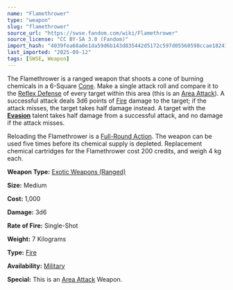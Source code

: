 ```yaml
---
name: "Flamethrower"
type: "weapon"
slug: "flamethrower"
source_url: "https://swse.fandom.com/wiki/Flamethrower"
source_license: "CC BY-SA 3.0 (Fandom)"
import_hash: "4039fea68a0e1da59d6b143d835442d5172c597d05560598ccae182411cc0b3e"
last_imported: "2025-09-12"
tags: [SWSE, Weapon]
---
```

The Flamethrower is a ranged weapon that shoots a cone of burning chemicals in a 6-Square [Cone](https://swse.fandom.com/wiki/Cone). Make a single attack roll and compare it to the [Reflex Defense](https://swse.fandom.com/wiki/Reflex_Defense) of every target within this area (this is an [Area Attack](https://swse.fandom.com/wiki/Area_Attack)). A successful attack deals 3d6 points of [Fire](https://swse.fandom.com/wiki/Fire) damage to the target; if the attack misses, the target takes half damage instead. A target with the **[Evasion](https://swse.fandom.com/wiki/Evasion)** talent takes half damage from a successful attack, and no damage if the attack misses.

Reloading the Flamethrower is a [Full-Round Action](https://swse.fandom.com/wiki/Full-Round_Action). The weapon can be used five times before its chemical supply is depleted. Replacement chemical cartridges for the Flamethrower cost 200 credits, and weigh 4 kg each.

**Weapon Type:** [Exotic Weapons (Ranged)](https://swse.fandom.com/wiki/Exotic_Weapons_(Ranged))

**Size:** Medium

**Cost:** 1,000

**Damage:** 3d6

**Rate of Fire:** Single-Shot

**Weight:** 7 Kilograms

**Type:** [Fire](https://swse.fandom.com/wiki/Fire)

**Availability:** [Military](https://swse.fandom.com/wiki/Military)

**Special:** This is an [Area Attack](https://swse.fandom.com/wiki/Area_Attack) Weapon.